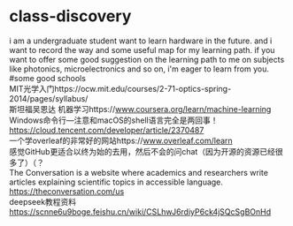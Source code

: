 # class-discovery
i am a undergraduate student want to learn hardware in the future. and i want to record the way and some useful map for my learning path.
if you want to offer some good suggestion on the learning path to me on subjects like photonics, microelectronics and so on, i'm eager to learn from you.<br>
#some good schools<br>
MIT光学入门https://ocw.mit.edu/courses/2-71-optics-spring-2014/pages/syllabus/<br>
斯坦福吴恩达 机器学习https://www.coursera.org/learn/machine-learning<br>
Windows命令行—注意和macOS的shell语言完全是两回事！https://cloud.tencent.com/developer/article/2370487<br>
一个学overleaf的非常好的网站https://www.overleaf.com/learn<br>
感觉GitHub更适合以终为始的去用，然后不会的问chat（因为开源的资源已经很多了）（？<br>
The Conversation is a website where academics and researchers write articles explaining scientific topics in accessible language. https://theconversation.com/us<br>
deepseek教程资料  https://scnne6u9boge.feishu.cn/wiki/CSLhwJ6rdiyP6ck4jSQcSgBOnHd<br>
